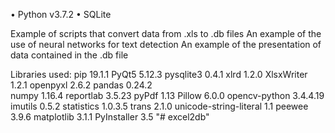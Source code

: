 •	Python v3.7.2
•	SQLite

Example of scripts that convert data from .xls to .db files
An example of the use of neural networks for text detection
An example of the presentation of data contained in the .db file

Libraries used:
pip	19.1.1
PyQt5	5.12.3
pysqlite3	0.4.1
xlrd	1.2.0
XlsxWriter	1.2.1
openpyxl	2.6.2
pandas	0.24.2	
numpy	1.16.4
reportlab	3.5.23
pyPdf	1.13
Pillow	6.0.0
opencv-python	3.4.4.19
imutils	0.5.2
statistics	1.0.3.5
trans	2.1.0
unicode-string-literal	1.1
peewee	3.9.6
matplotlib	3.1.1
PyInstaller	3.5
"# excel2db" 
